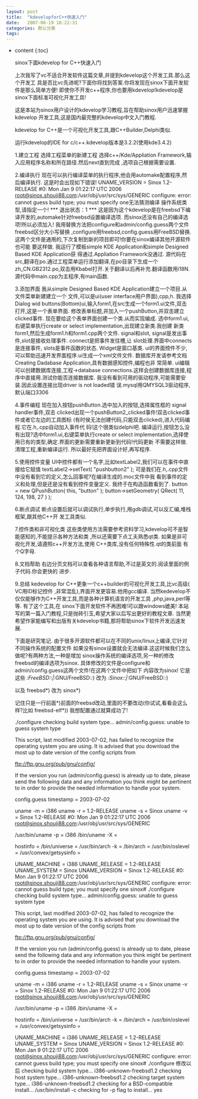 ```yaml
---
layout: post
title:  "kdevelopforC++快速入门"
date:   2007-06-19 18:22:31
categories: 默认分类
tags:
---
```


* content
{:toc}

  sinox下面kdevelop for C++快速入门 
   
  上次我写了vc不适合开发软件这篇文章,并提到kdevelop这个开发工具.那么这个开发工 
  具是否比vc先进呢?下面你将找到答案.你将发现在sinox下面开发软件是那么简单方便! 
  即使你不开发c++程序,你也要用kdevelop!kdevelop是sinox下面标准可视化开发工具! 
   
  这是本站为sinox用户设计的kdevelop学习教程,旨在帮助sinox用户迅速掌握kdevelop 
  开发工具,这是国内最完整的kdevelop中文入门教程. 
   
  kdevelop for C++是一个可视化开发工具,跟C++Builder,Delphi类似. 
   
  运行kdevelop的IDE for c/c++.kdevelop版本是3.2.2(使用kde3.4.2) 
   
  1.建立工程 
  选择工程菜单的新建工程 
  选择c++/Kde/Appliation Framework,输入应用程序名称和所在路径.然后next直到完成 
  ,选项自己根据需要设置. 
   
  2.编译执行 
  现在可以执行编译菜单的执行程序,他会用automake配置程序,然后编译执行. 
  这是时会出现如下错误! 
  UNAME_VERSION = Sinox 1.2-RELEASE #0: Mon Jan 9 01:22:17 UTC 2006 
  root@sinox.shouji88.com:/usr/obj/usr/src/sys/GENERIC 
  configure: error: cannot guess build type; you must specify one无法猜测编译 
  操作系统类型,请指定一个! 
  *** 退出状态：1 *** 
  这是因为这个kdevelop是在freebsd下编译开发的,automake针对freebsd设置编译选项. 
  而sinox还没有自己的编译选项!所以必须加入! 
  我用替换方法把configure和admin/config.guess两个文件freebsd区分大小写替换 
  ,configure用freebsd,config.guess用FreeBSD替换. 
  这两个文件是通用的,下次复制到新的项目即可!你要在sinox编译其他开源软件也可能 
  要这样做. 
  我运行了模板simple KDE Application和simple Designed Based KDE Application获 
  得通过.Appliation Framework没通过. 
  源代码在src,翻译在po.通过工程菜单运行添加翻译,在po目录下生成一个 
  zh_CN.GB2312.po,双击用Kbabel打开.关于翻译以后再补充.翻译函数用i18N. 
  源代码中main.cpp为主程序,有main函数. 
   
  3.添加界面 
  我从simple Designed Based KDE Application建立一个项目.从文件菜单新建建立一个 
  文件,可以是ui(user interface用户界面),cpp,h. 
  我选择Dialog wid buttons(Bottom)ui,输入form1,在src生成一个form1.ui文件,双击 
  打开,这是一个表单界面. 
  修改表单标题,并加入一个pushButton,并双击建立clicked事件. 
  现在要给这个表单界面创建一个类.从而实现编成. 
  选中form1.ui,右键菜单执行create or select implementation,出现建立新类.我创建 
  新类 form1,然后生成form1.h和form1.cpp两个文件. 
  signal和slot, signal是发出事件,slot是接收处理事件. connect是把事件发往槽,让 
  slot处理.界面中connects是连接事件, slots是事件函数的状态. 
  Widget是窗口基类. 
  ui的界面控件不少,可以帮助迅速开发界面程序.ui生成一个xml文件文件. 
  数据库开发请参考文档Creating Dadabase Application,具有数据感知控件,编程也非 
  常简单. 
  ui编辑可以创建数据库连接,工程->database connections.这样会创建数据库连接,程 
  序中直接用.测试你能否连接数据库. 
  我没有看到可用的驱动程序,可能需要安装.因此设置连接出现driver is not loaded错 
  误.mysql用QMYSQL3驱动程序,默认端口3306 
   
  4.事件编程 
  现在加入按钮pushButton.选中加入的按钮,选择属性框的 signal handler事件,双击 
  clicked出现一个pushButton2_clicked事件!双击clicked事件或者它左边的工具图标 
  (有时侯无法创建代码,只能双击clicked),进入代码编程.它在.h,.cpp自动加入事件代 
  码!这个很类似delphi吧. 
  编译运行,按钮怎么没有出现?选中form1.ui,右键菜单执行create or select 
  implementation,选择使用已有的类型,确定.界面的更新需要重新更新到代码!代码更新 
  不需要这样做.清理工程,重新编译运行. 
  所以最好先把界面设计好,再写程序. 
   
  5.使用控件变量 
  UI中控件都有一个名字,比如textLabel2,我们可以在事件中直接给它赋值 
  textLabel2->setText( "pushbutton2" ); 
  可是我们在.h,.cpp文件中没有看到它的定义,怎么回事呢?在编译生成的.moc文件中我 
  看到事件的定义和处理,但是还是没有看到控件变量定义. 
  我终于在构造函数看到了. 
  button = new QPushButton( this, "button" ); 
  button->setGeometry( QRect( 11, 124, 198, 27 ) ); 
   
  6.断点调试 
  断点设置后就可以调试执行,单步执行,用gdb调试,可以反汇编,堆栈框架,跟其他C++开 
  发工具类似. 
   
  7.控件类和非可视化类 
  这些类使用方法需要参考资料学习,kdevelop可不是智能感知的,不能提示各种方法和类 
  ,所以还需要下点工夫熟悉qt类. 
  如果是非可视化开发,请遵照c++开发方法,使用 C++类库,没有任何特殊性.qt的类前面 
  有个Q字母. 
   
  8.文档帮助 
  右边分页文档可以查看各种语言帮助,不过是英文的.阅读里面的例子代码.你会更快的 
  进步. 
   
  9.总结 
  kedevelop for C++更象一个c++builder的可视化开发工具,比vc高级( VC用ID标记控件 
  ,非常混乱),界面开发更容易.他用gcc编译. 
  当然kedevelop不仅仅能够作为C++开发工具,而是各种计算机语言的开发工具 
  ,php,java,perl等等. 
  有了这个工具,在 sinox下面开发软件不再困难!可以跟windows媲美! 
  本站写的第一篇入门教程,只是抛砖引玉,希望大家以后写出更好的教程文章. 
  当然更希望作家能编写和出版有关kdevelop书籍,那将帮助sinox下软件开发迅速发展. 
   
  下面是研究笔记. 
  由于很多开源软件都可以在不同的unix/linux上编译,它针对不同操作系统的配置文件 
  如果没有sinox设置就会无法编译.这这时候我们怎么做呢?有两种方法,一种是增加 
  sinox操作系统的编译选项,另一种的修改freebsd的编译选项为sinox. 
  具体修改的文件是configure和admin/config.guess这两个文件!在这两个文件中把如下 
  内容改为sinox! 
  它是这些 
  *:FreeBSD:*:*|*:GNU/FreeBSD:*:*) 
  改为 
  *:Sinox:*:*|*:GNU/FreeBSD:*:*) 
   
  以及 
  freebsd*) 
  改为 
  sinox*) 
   
  记住只是一行前面*)前面的freebsd改动,里面的不要改动(你试试,看看会这么样?比如 
  freebsd-elf*)) 
  我想配置通过就算成功了! 
   
  ./configure 
  checking build system type... admin/config.guess: unable to guess system 
  type 
   
  This script, last modified 2003-07-02, has failed to recognize 
  the operating system you are using. It is advised that you 
  download the most up to date version of the config scripts from 
   
  ftp://ftp.gnu.org/pub/gnu/config/ 
   
  If the version you run (admin/config.guess) is already up to date, please 
  send the following data and any information you think might be 
  pertinent to in order to provide the needed 
  information to handle your system. 
   
  config.guess timestamp = 2003-07-02 
   
  uname -m = i386 
  uname -r = 1.2-RELEASE 
  uname -s = Sinox 
  uname -v = Sinox 1.2-RELEASE #0: Mon Jan 9 01:22:17 UTC 2006 
  root@sinox.shouji88.com:/usr/obj/usr/src/sys/GENERIC 
   
  /usr/bin/uname -p = i386 
  /bin/uname -X = 
   
  hostinfo = 
  /bin/universe = 
  /usr/bin/arch -k = 
  /bin/arch = 
  /usr/bin/oslevel = 
  /usr/convex/getsysinfo = 
   
  UNAME_MACHINE = i386 
  UNAME_RELEASE = 1.2-RELEASE 
  UNAME_SYSTEM = Sinox 
  UNAME_VERSION = Sinox 1.2-RELEASE #0: Mon Jan 9 01:22:17 UTC 2006 
  root@sinox.shouji88.com:/usr/obj/usr/src/sys/GENERIC 
  configure: error: cannot guess build type; you must specify one 
  sinox# ./configure 
  checking build system type... admin/config.guess: unable to guess system 
  type 
   
  This script, last modified 2003-07-02, has failed to recognize 
  the operating system you are using. It is advised that you 
  download the most up to date version of the config scripts from 
   
  ftp://ftp.gnu.org/pub/gnu/config/ 
   
  If the version you run (admin/config.guess) is already up to date, please 
  send the following data and any information you think might be 
  pertinent to in order to provide the needed 
  information to handle your system. 
   
  config.guess timestamp = 2003-07-02 
   
  uname -m = i386 
  uname -r = 1.2-RELEASE 
  uname -s = Sinox 
  uname -v = Sinox 1.2-RELEASE #0: Mon Jan 9 01:22:17 UTC 2006 
  root@sinox.shouji88.com:/usr/obj/usr/src/sys/GENERIC 
   
  /usr/bin/uname -p = i386 
  /bin/uname -X = 
   
  hostinfo = 
  /bin/universe = 
  /usr/bin/arch -k = 
  /bin/arch = 
  /usr/bin/oslevel = 
  /usr/convex/getsysinfo = 
   
  UNAME_MACHINE = i386 
  UNAME_RELEASE = 1.2-RELEASE 
  UNAME_SYSTEM = Sinox 
  UNAME_VERSION = Sinox 1.2-RELEASE #0: Mon Jan 9 01:22:17 UTC 2006 
  root@sinox.shouji88.com:/usr/obj/usr/src/sys/GENERIC 
  configure: error: cannot guess build type; you must specify one 
  sinox# ./configure 修改以后 
  checking build system type... i386-unknown-freebsd1.2 
  checking host system type... i386-unknown-freebsd1.2 
  checking target system type... i386-unknown-freebsd1.2 
  checking for a BSD-compatible install... /usr/bin/install -c 
  checking for -p flag to install... yes 
        
